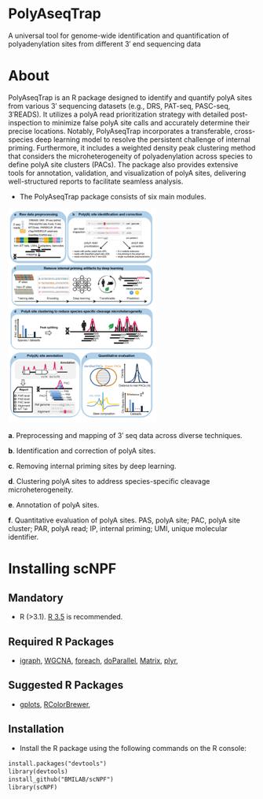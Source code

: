 # PolyAseqTrap
A universal tool for genome-wide identification and quantification of polyadenylation sites from different 3′ end sequencing data

About
====================
PolyAseqTrap is an R package designed to identify and quantify polyA sites from various 3′ sequencing datasets (e.g., DRS, PAT-seq, PASC-seq, 3′READS). It utilizes a polyA read prioritization strategy with detailed post-inspection to minimize false polyA site calls and accurately determine their precise locations. Notably, PolyAseqTrap incorporates a transferable, cross-species deep learning model to resolve the persistent challenge of internal priming. Furthermore, it includes a weighted density peak clustering method that considers the microheterogeneity of polyadenylation across species to define polyA site clusters (PACs). The package also provides extensive tools for annotation, validation, and visualization of polyA sites, delivering well-structured reports to facilitate seamless analysis.

* The PolyAseqTrap package consists of six main modules.

<img src="https://github.com/APAexplorer/PolyAseqTrap/blob/main/img/schema.png" alt="schema" style="width:60%;"/>

**a**. Preprocessing and mapping of 3′ seq data across diverse techniques. 

**b**. Identification and correction of polyA sites. 

**c**. Removing internal priming sites by deep learning. 

**d**. Clustering polyA sites to address species-specific cleavage microheterogeneity. 

**e**. Annotation of polyA sites. 

**f**. Quantitative evaluation of polyA sites. PAS, polyA site; PAC, polyA site cluster; PAR, polyA read; IP, internal priming; UMI, unique molecular identifier.


Installing scNPF
=============
Mandatory 
---------

* R (>3.1). [R 3.5](https://www.r-project.org/) is recommended.

Required R Packages
---------
* [igraph](https://cran.r-project.org/web/packages/igraph/index.html), [WGCNA](https://cran.r-project.org/web/packages/WGCNA/index.html), [foreach](https://cran.r-project.org/web/packages/foreach/index.html), [doParallel](https://cran.r-project.org/web/packages/doParallel/index.html), [Matrix](https://cran.r-project.org/web/packages/Matrix/index.html), [plyr](https://cran.r-project.org/web/packages/plyr/index.html),  

Suggested R Packages
---------
* [gplots](https://cran.r-project.org/web/packages/gplots/index.html), [RColorBrewer](https://cran.r-project.org/web/packages/RColorBrewer/index.html),  

Installation
---------
* Install the R package using the following commands on the R console:
```
install.packages("devtools")
library(devtools)
install_github("BMILAB/scNPF")
library(scNPF)
```


